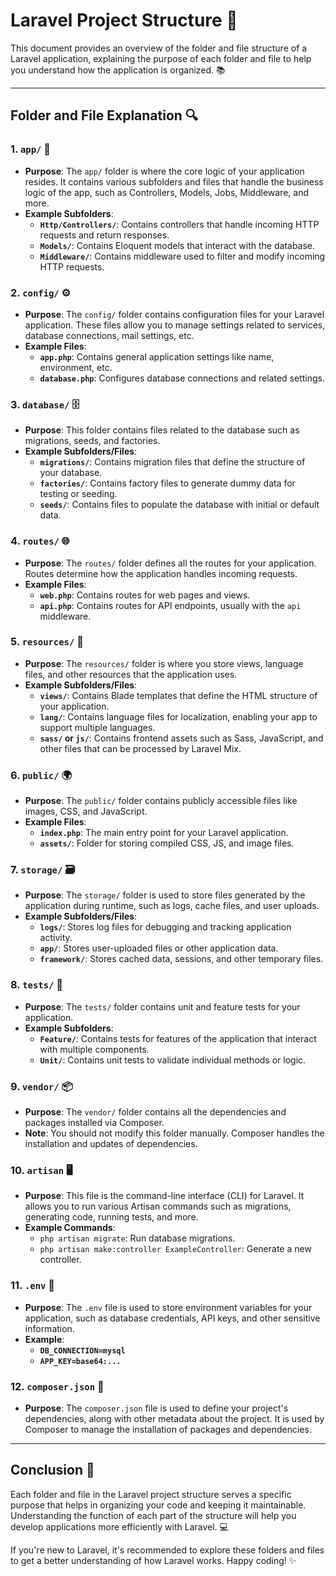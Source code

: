 # Laravel Project Structure 🚀

This document provides an overview of the folder and file structure of a Laravel application, explaining the purpose of each folder and file to help you understand how the application is organized. 📚

---

## Folder and File Explanation 🔍

### 1. **`app/`** 📂
   - **Purpose**: The `app/` folder is where the core logic of your application resides. It contains various subfolders and files that handle the business logic of the app, such as Controllers, Models, Jobs, Middleware, and more.
   - **Example Subfolders**:
     - **`Http/Controllers/`**: Contains controllers that handle incoming HTTP requests and return responses.
     - **`Models/`**: Contains Eloquent models that interact with the database.
     - **`Middleware/`**: Contains middleware used to filter and modify incoming HTTP requests.

### 2. **`config/`** ⚙️
   - **Purpose**: The `config/` folder contains configuration files for your Laravel application. These files allow you to manage settings related to services, database connections, mail settings, etc.
   - **Example Files**:
     - **`app.php`**: Contains general application settings like name, environment, etc.
     - **`database.php`**: Configures database connections and related settings.

### 3. **`database/`** 🗄️
   - **Purpose**: This folder contains files related to the database such as migrations, seeds, and factories.
   - **Example Subfolders/Files**:
     - **`migrations/`**: Contains migration files that define the structure of your database.
     - **`factories/`**: Contains factory files to generate dummy data for testing or seeding.
     - **`seeds/`**: Contains files to populate the database with initial or default data.

### 4. **`routes/`** 🌐
   - **Purpose**: The `routes/` folder defines all the routes for your application. Routes determine how the application handles incoming requests.
   - **Example Files**:
     - **`web.php`**: Contains routes for web pages and views.
     - **`api.php`**: Contains routes for API endpoints, usually with the `api` middleware.

### 5. **`resources/`** 🎨
   - **Purpose**: The `resources/` folder is where you store views, language files, and other resources that the application uses.
   - **Example Subfolders/Files**:
     - **`views/`**: Contains Blade templates that define the HTML structure of your application.
     - **`lang/`**: Contains language files for localization, enabling your app to support multiple languages.
     - **`sass/` or `js/`**: Contains frontend assets such as Sass, JavaScript, and other files that can be processed by Laravel Mix.

### 6. **`public/`** 🌍
   - **Purpose**: The `public/` folder contains publicly accessible files like images, CSS, and JavaScript.
   - **Example Files**:
     - **`index.php`**: The main entry point for your Laravel application.
     - **`assets/`**: Folder for storing compiled CSS, JS, and image files.

### 7. **`storage/`** 🗃️
   - **Purpose**: The `storage/` folder is used to store files generated by the application during runtime, such as logs, cache files, and user uploads.
   - **Example Subfolders/Files**:
     - **`logs/`**: Stores log files for debugging and tracking application activity.
     - **`app/`**: Stores user-uploaded files or other application data.
     - **`framework/`**: Stores cached data, sessions, and other temporary files.

### 8. **`tests/`** 🧪
   - **Purpose**: The `tests/` folder contains unit and feature tests for your application.
   - **Example Subfolders**:
     - **`Feature/`**: Contains tests for features of the application that interact with multiple components.
     - **`Unit/`**: Contains unit tests to validate individual methods or logic.

### 9. **`vendor/`** 📦
   - **Purpose**: The `vendor/` folder contains all the dependencies and packages installed via Composer.
   - **Note**: You should not modify this folder manually. Composer handles the installation and updates of dependencies.

### 10. **`artisan`** 🖥️
   - **Purpose**: This file is the command-line interface (CLI) for Laravel. It allows you to run various Artisan commands such as migrations, generating code, running tests, and more.
   - **Example Commands**:
     - `php artisan migrate`: Run database migrations.
     - `php artisan make:controller ExampleController`: Generate a new controller.

### 11. **`.env`** 🔑
   - **Purpose**: The `.env` file is used to store environment variables for your application, such as database credentials, API keys, and other sensitive information.
   - **Example**:
     - **`DB_CONNECTION=mysql`**
     - **`APP_KEY=base64:...`**

### 12. **`composer.json`** 📜
   - **Purpose**: The `composer.json` file is used to define your project's dependencies, along with other metadata about the project. It is used by Composer to manage the installation of packages and dependencies.

---

## Conclusion 🎉

Each folder and file in the Laravel project structure serves a specific purpose that helps in organizing your code and keeping it maintainable. Understanding the function of each part of the structure will help you develop applications more efficiently with Laravel. 💻

If you're new to Laravel, it's recommended to explore these folders and files to get a better understanding of how Laravel works. Happy coding! ✨
